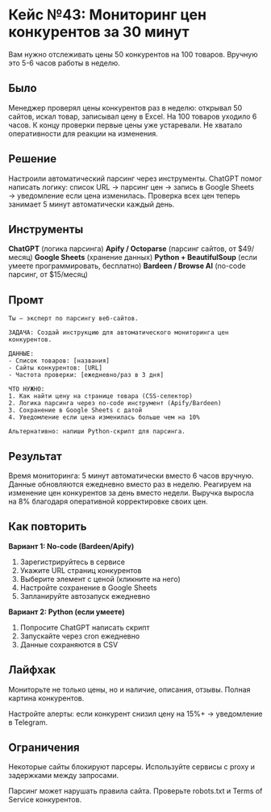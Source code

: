 # Кейс №43: Мониторинг цен конкурентов за 30 минут

Вам нужно отслеживать цены 50 конкурентов на 100 товаров. Вручную это 5-6 часов работы в неделю.

## Было

Менеджер проверял цены конкурентов раз в неделю: открывал 50 сайтов, искал товар, записывал цену в Excel. На 100 товаров уходило 6 часов. К концу проверки первые цены уже устаревали. Не хватало оперативности для реакции на изменения.

## Решение

Настроили автоматический парсинг через инструменты. ChatGPT помог написать логику: список URL → парсинг цен → запись в Google Sheets → уведомление если цена изменилась. Проверка всех цен теперь занимает 5 минут автоматически каждый день.

## Инструменты

**ChatGPT** (логика парсинга)
**Apify / Octoparse** (парсинг сайтов, от $49/месяц)
**Google Sheets** (хранение данных)
**Python + BeautifulSoup** (если умеете программировать, бесплатно)
**Bardeen / Browse AI** (no-code парсинг, от $15/месяц)

## Промт

```
Ты — эксперт по парсингу веб-сайтов.

ЗАДАЧА: Создай инструкцию для автоматического мониторинга цен конкурентов.

ДАННЫЕ:
- Список товаров: [названия]
- Сайты конкурентов: [URL]
- Частота проверки: [ежедневно/раз в 3 дня]

ЧТО НУЖНО:
1. Как найти цену на странице товара (CSS-селектор)
2. Логика парсинга через no-code инструмент (Apify/Bardeen)
3. Сохранение в Google Sheets с датой
4. Уведомление если цена изменилась больше чем на 10%

Альтернативно: напиши Python-скрипт для парсинга.
```

## Результат

Время мониторинга: 5 минут автоматически вместо 6 часов вручную. Данные обновляются ежедневно вместо раз в неделю. Реагируем на изменение цен конкурентов за день вместо недели. Выручка выросла на 8% благодаря оперативной корректировке своих цен.

## Как повторить

**Вариант 1: No-code (Bardeen/Apify)**
1. Зарегистрируйтесь в сервисе
2. Укажите URL страниц конкурентов
3. Выберите элемент с ценой (кликните на него)
4. Настройте сохранение в Google Sheets
5. Запланируйте автозапуск ежедневно

**Вариант 2: Python (если умеете)**
1. Попросите ChatGPT написать скрипт
2. Запускайте через cron ежедневно
3. Данные сохраняются в CSV

## Лайфхак

Мониторьте не только цены, но и наличие, описания, отзывы. Полная картина конкурентов.

Настройте алерты: если конкурент снизил цену на 15%+ → уведомление в Telegram.

## Ограничения

Некоторые сайты блокируют парсеры. Используйте сервисы с proxy и задержками между запросами.

Парсинг может нарушать правила сайта. Проверьте robots.txt и Terms of Service конкурентов.
